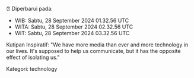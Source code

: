 ⏰ Diperbarui pada:
- WIB: Sabtu, 28 September 2024 01.32.56 UTC
- WITA: Sabtu, 28 September 2024 02.32.56 UTC
- WIT: Sabtu, 28 September 2024 03.32.56 UTC

Kutipan Inspiratif:
"We have more media than ever and more technology in our lives. It's supposed to help us communicate, but it has the opposite effect of isolating us."


Kategori: technology

